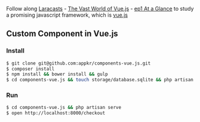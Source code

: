 Follow along [Laracasts](https://laracasts.com) - [The Vast World of Vue.js](https://laracasts.com/series/learning-vuejs) - [ep1 At a Glance](https://laracasts.com/series/learning-vuejs/episodes/1) to study a promising javascript framework, which is [vue.js](http://vuejs.org/)

## Custom Component in Vue.js

### Install

```bash
$ git clone git@github.com:appkr/components-vue.js.git
$ composer install
$ npm install && bower install && gulp
$ cd components-vue.js && touch storage/database.sqlite && php artisan migrate
```

### Run

```bash
$ cd components-vue.js && php artisan serve
$ open http://localhost:8000/checkout
```
